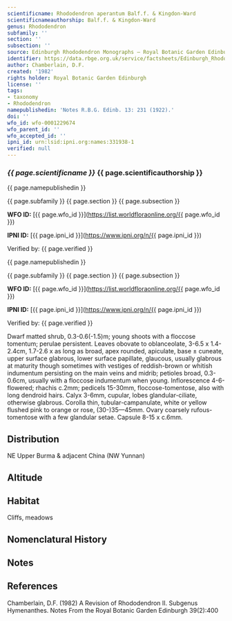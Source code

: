 ```yaml
---
scientificname: Rhododendron aperantum Balf.f. & Kingdon-Ward
scientificnameauthorship: Balf.f. & Kingdon-Ward
genus: Rhododendron
subfamily: ''
section: ''
subsection: ''
source: Edinburgh Rhododendron Monographs – Royal Botanic Garden Edinburgh
identifier: https://data.rbge.org.uk/service/factsheets/Edinburgh_Rhododendron_Monographs.xhtml
author: Chamberlain, D.F.
created: '1982'
rights holder: Royal Botanic Garden Edinburgh
license: ''
tags:
- taxonomy
- Rhododendron
namepublishedin: 'Notes R.B.G. Edinb. 13: 231 (1922).'
doi: ''
wfo_id: wfo-0001229674
wfo_parent_id: ''
wfo_accepted_id: ''
ipni_id: urn:lsid:ipni.org:names:331938-1
verified: null
---
```

### _{{ page.scientificname }}_ {{ page.scientificauthorship }}
 {{ page.namepublishedin }}

{{ page.subfamily }} {{ page.section }} {{ page.subsection }}

**WFO ID:** [{{ page.wfo_id }}](https://list.worldfloraonline.org/{{ page.wfo_id }})

**IPNI ID:** [{{ page.ipni_id }}](https://www.ipni.org/n/{{ page.ipni_id }})

Verified by: {{ page.verified }}

 {{ page.namepublishedin }}

{{ page.subfamily }} {{ page.section }} {{ page.subsection }}

**WFO ID:** [{{ page.wfo_id }}](https://list.worldfloraonline.org/{{ page.wfo_id }})

**IPNI ID:** [{{ page.ipni_id }}](https://www.ipni.org/n/{{ page.ipni_id }})

Verified by: {{ page.verified }}



Dwarf matted shrub, 0.3-0.6(-1.5)m; young shoots with a floccose tomentum; perulae persistent. Leaves obovate to oblanceolate, 3-6.5 x 1.4-2.4cm, 1.7-2.6 x as long as broad, apex rounded, apiculate, base ± cuneate, upper surface glabrous, lower surface papillate, glaucous, usually glabrous at maturity though sometimes with vestiges of reddish-brown or whitish indumentum persisting on the main veins and midrib; petioles broad, 0.3-0.6cm, usually with a floccose indumentum when young. Inflorescence 4-6-flowered; rhachis c.2mm; pedicels 15-30mm, floccose-tomentose, also with long dendroid hairs. Calyx 3-6mm, cupular, lobes glandular-ciliate, otherwise glabrous. Corolla thin, tubular-campanulate, white or yellow flushed pink to orange or rose, (30-)35—45mm. Ovary coarsely rufous-tomentose with a few glandular setae. Capsule 8-15 x c.6mm.

## Distribution
NE Upper Burma & adjacent China (NW Yunnan)

## Altitude


## Habitat
Cliffs, meadows

## Nomenclatural History

                       
## Notes


## References

Chamberlain, D.F. (1982) A Revision of Rhododendron II. Subgenus Hymenanthes. Notes From the Royal Botanic Garden Edinburgh 39(2):400
